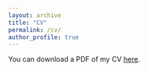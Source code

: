 ```yaml
---
layout: archive
title: "CV"
permalink: /cv/
author_profile: true
---
```


You can download a PDF of my CV [here](https://github.com/sebowden/sebowden.github.io/blob/master/Bowden_CV_2019-02-04.pdf).
  
